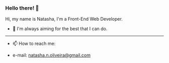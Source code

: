 ### Hello there! 👋

Hi, my name is Natasha, I'm a Front-End Web Developer.

- 🌱 I'm always aiming for the best that I can do.

---
- 📫 How to reach me: 

- e-mail: natasha.n.oliveira@gmail.com


